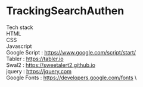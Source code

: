 # TrackingSearchAuthen

Tech stack\
HTML\
CSS\
Javascript\
Google Script : https://www.google.com/script/start/ \
Tabler : https://tabler.io \
Swal2 : https://sweetalert2.github.io \
jquery : https://jquery.com \
Google Fonts : https://developers.google.com/fonts \
